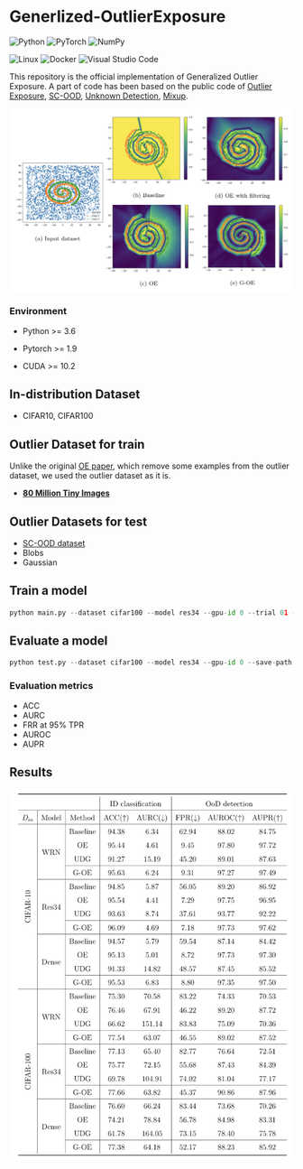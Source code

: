 # Generlized-OutlierExposure

![Python](https://img.shields.io/badge/python-3670A0?style=for-the-badge&logo=python&logoColor=ffdd54)
![PyTorch](https://img.shields.io/badge/PyTorch-%23EE4C2C.svg?style=for-the-badge&logo=PyTorch&logoColor=white)
![NumPy](https://img.shields.io/badge/numpy-%23013243.svg?style=for-the-badge&logo=numpy&logoColor=white)


![Linux](https://img.shields.io/badge/Linux-FCC624?style=for-the-badge&logo=linux&logoColor=black)
![Docker](https://img.shields.io/badge/docker-%230db7ed.svg?style=for-the-badge&logo=docker&logoColor=white)
![Visual Studio Code](https://img.shields.io/badge/Visual%20Studio%20Code-0078d7.svg?style=for-the-badge&logo=visual-studio-code&logoColor=white)


This repository is the official implementation of Generalized Outlier Exposure. A part of code has been based on the public code of
[Outlier Exposure](https://github.com/hendrycks/outlier-exposure), [SC-OOD](https://github.com/jingkang50/ICCV21_SCOOD), [Unknown Detection](https://github.com/daintlab/unknown-detection-benchmarks), [Mixup](https://github.com/facebookresearch/mixup-cifar10).

<img align="center" src="./fig/visualize.png" width="700">

### Environment

* Python >= 3.6

* Pytorch >= 1.9

* CUDA >= 10.2

## In-distribution Dataset
* CIFAR10, CIFAR100

## Outlier Dataset for train

Unlike the original [OE paper](https://arxiv.org/abs/1812.04606), which remove some examples from the outlier dataset, we used the outlier dataset as it is. 

* [**80 Million Tiny Images**](http://www.archive.org/download/80-million-tiny-images-2-of-2/tiny_images.bin)

## Outlier Datasets for test
* [SC-OOD dataset](https://github.com/jingkang50/ICCV21_SCOOD)
* Blobs
* Gaussian

## Train a model

```Python
python main.py --dataset cifar100 --model res34 --gpu-id 0 --trial 01 --filtering_schedule 100 --save-path ./save-path/
```

## Evaluate a model

```Python
python test.py --dataset cifar100 --model res34 --gpu-id 0 --save-path ./save-path/
```

### Evaluation metrics
* ACC
* AURC
* FRR at 95% TPR
* AUROC
* AUPR

## Results
<img align="center" src="./fig/main_results.png" width="700">
